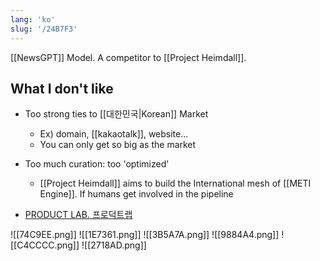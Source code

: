 ```yaml
---
lang: 'ko'
slug: '/24B7F3'
---
```


[[NewsGPT]] Model. A competitor to [[Project Heimdall]].

## What I don't like

- Too strong ties to [[대한민국|Korean]] Market
  - Ex) domain, [[kakaotalk]], website...
  - You can only get so big as the market
- Too much curation: too 'optimized'

  - [[Project Heimdall]] aims to build the International mesh of [[METI Engine]]. If humans get involved in the pipeline

- [PRODUCT LAB. 프로덕트랩](https://maily.so/productlab)

![[74C9EE.png]]
![[1E7361.png]]
![[3B5A7A.png]]
![[9884A4.png]]
![[C4CCCC.png]]
![[2718AD.png]]
